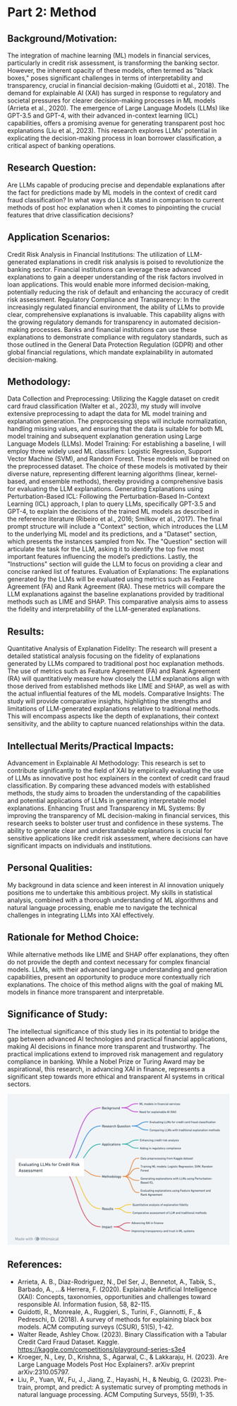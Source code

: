 # Part 2: Method

## Background/Motivation:
The integration of machine learning (ML) models in financial services, particularly in credit risk assessment, is transforming the banking sector. However, the inherent opacity of these models, often termed as "black boxes," poses significant challenges in terms of interpretability and transparency, crucial in financial decision-making (Guidotti et al., 2018). The demand for explainable AI (XAI) has surged in response to regulatory and societal pressures for clearer decision-making processes in ML models (Arrieta et al., 2020). The emergence of Large Language Models (LLMs) like GPT-3.5 and GPT-4, with their advanced in-context learning (ICL) capabilities, offers a promising avenue for generating transparent post hoc explanations (Liu et al., 2023). This research explores LLMs' potential in explicating the decision-making process in loan borrower classification, a critical aspect of banking operations.

## Research Question:
Are LLMs capable of producing precise and dependable explanations after the fact for predictions made by ML models in the context of credit card fraud classification?
In what ways do LLMs stand in comparison to current methods of post hoc explanation when it comes to pinpointing the crucial features that drive classification decisions?

## Application Scenarios:
Credit Risk Analysis in Financial Institutions: The utilization of LLM-generated explanations in credit risk analysis is poised to revolutionize the banking sector. Financial institutions can leverage these advanced explanations to gain a deeper understanding of the risk factors involved in loan applications. This would enable more informed decision-making, potentially reducing the risk of default and enhancing the accuracy of credit risk assessment.
Regulatory Compliance and Transparency: In the increasingly regulated financial environment, the ability of LLMs to provide clear, comprehensive explanations is invaluable. This capability aligns with the growing regulatory demands for transparency in automated decision-making processes. Banks and financial institutions can use these explanations to demonstrate compliance with regulatory standards, such as those outlined in the General Data Protection Regulation (GDPR) and other global financial regulations, which mandate explainability in automated decision-making.

## Methodology:
Data Collection and Preprocessing: Utilizing the Kaggle dataset on credit card fraud classification (Walter et al., 2023), my study will involve extensive preprocessing to adapt the data for ML model training and explanation generation. The preprocessing steps will include normalization, handling missing values, and ensuring that the data is suitable for both ML model training and subsequent explanation generation using Large Language Models (LLMs).
Model Training: For establishing a baseline, I will employ three widely used ML classifiers: Logistic Regression, Support Vector Machine (SVM), and Random Forest. These models will be trained on the preprocessed dataset. The choice of these models is motivated by their diverse nature, representing different learning algorithms (linear, kernel-based, and ensemble methods), thereby providing a comprehensive basis for evaluating the LLM explanations.
Generating Explanations using Perturbation-Based ICL: Following the Perturbation-Based In-Context Learning (ICL) approach, I plan to query LLMs, specifically GPT-3.5 and GPT-4, to explain the decisions of the trained ML models as described in the reference literature (Ribeiro et al., 2016; Smilkov et al., 2017). The final prompt structure will include a "Context" section, which introduces the LLM to the underlying ML model and its predictions, and a "Dataset" section, which presents the instances sampled from Nx. The "Question" section will articulate the task for the LLM, asking it to identify the top five most important features influencing the model’s predictions. Lastly, the "Instructions" section will guide the LLM to focus on providing a clear and concise ranked list of features.
Evaluation of Explanations: The explanations generated by the LLMs will be evaluated using metrics such as Feature Agreement (FA) and Rank Agreement (RA). These metrics will compare the LLM explanations against the baseline explanations provided by traditional methods such as LIME and SHAP. This comparative analysis aims to assess the fidelity and interpretability of the LLM-generated explanations.

## Results:
Quantitative Analysis of Explanation Fidelity: The research will present a detailed statistical analysis focusing on the fidelity of explanations generated by LLMs compared to traditional post hoc explanation methods. The use of metrics such as Feature Agreement (FA) and Rank Agreement (RA) will quantitatively measure how closely the LLM explanations align with those derived from established methods like LIME and SHAP, as well as with the actual influential features of the ML models.
Comparative Insights: The study will provide comparative insights, highlighting the strengths and limitations of LLM-generated explanations relative to traditional methods. This will encompass aspects like the depth of explanations, their context sensitivity, and the ability to capture nuanced relationships within the data.

## Intellectual Merits/Practical Impacts:
Advancement in Explainable AI Methodology: This research is set to contribute significantly to the field of XAI by empirically evaluating the use of LLMs as innovative post hoc explainers in the context of credit card fraud classification. By comparing these advanced models with established methods, the study aims to broaden the understanding of the capabilities and potential applications of LLMs in generating interpretable model explanations.
Enhancing Trust and Transparency in ML Systems: By improving the transparency of ML decision-making in financial services, this research seeks to bolster user trust and confidence in these systems. The ability to generate clear and understandable explanations is crucial for sensitive applications like credit risk assessment, where decisions can have significant impacts on individuals and institutions.

## Personal Qualities: 
My background in data science and keen interest in AI innovation uniquely positions me to undertake this ambitious project. My skills in statistical analysis, combined with a thorough understanding of ML algorithms and natural language processing, enable me to navigate the technical challenges in integrating LLMs into XAI effectively.

## Rationale for Method Choice: 
While alternative methods like LIME and SHAP offer explanations, they often do not provide the depth and context necessary for complex financial models. LLMs, with their advanced language understanding and generation capabilities, present an opportunity to produce more contextually rich explanations. The choice of this method aligns with the goal of making ML models in finance more transparent and interpretable.

## Significance of Study: 
The intellectual significance of this study lies in its potential to bridge the gap between advanced AI technologies and practical financial applications, making AI decisions in finance more transparent and trustworthy. The practical implications extend to improved risk management and regulatory compliance in banking. While a Nobel Prize or Turing Award may be aspirational, this research, in advancing XAI in finance, represents a significant step towards more ethical and transparent AI systems in critical sectors.


![Method](Method.png)

## References: 
- Arrieta, A. B., Díaz-Rodríguez, N., Del Ser, J., Bennetot, A., Tabik, S., Barbado,	A., ...& Herrera, F. (2020). Explainable Artificial Intelligence (XAI): Concepts,	taxonomies, opportunities and challenges toward responsible AI. Information	fusion, 58, 82-115.
- Guidotti, R., Monreale, A., Ruggieri, S., Turini, F., Giannotti, F., & Pedreschi, D.	(2018). A survey of methods for explaining black box models. ACM computing	surveys (CSUR), 51(5), 1-42.
- Walter Reade, Ashley Chow. (2023). Binary Classification with a Tabular Credit	Card Fraud Dataset. Kaggle. https://kaggle.com/competitions/playground-series-s3e4
- Kroeger, N., Ley, D., Krishna, S., Agarwal, C., & Lakkaraju, H. (2023). Are Large	Language Models Post Hoc Explainers?. arXiv preprint arXiv:2310.05797.
- Liu, P., Yuan, W., Fu, J., Jiang, Z., Hayashi, H., & Neubig, G. (2023). Pre-train,	prompt, and predict: A systematic survey of prompting methods in natural	language processing. ACM Computing Surveys, 55(9), 1-35.

